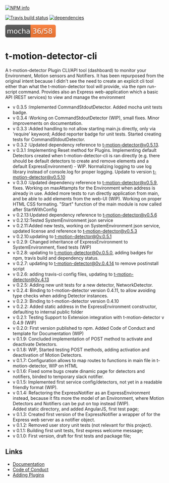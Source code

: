 [![NPM info](https://nodei.co/npm/t-motion-detector-cli.png?downloads=true)](https://www.npmjs.com/package/t-motion-detector-cli)

[![Travis build status](https://travis-ci.org/tcardoso2/t-motion-detector-cli.png?branch=master)](https://travis-ci.org/tcardoso2/t-motion-detector-cli)
[![dependencies](https://david-dm.org/tcardoso2/t-motion-detector-cli.svg)](https://david-dm.org/tcardoso2/t-motion-detector-cli.svg)

[![Unit tests](https://github.com/tcardoso2/t-motion-detector-cli/blob/master/badge.svg)](https://github.com/tcardoso2/t-motion-detector-cli/blob/master/badge.svg) 

# t-motion-detector-cli
A t-motion-detector Plugin CLI/API tool (dashboard) to monitor your Environment, Motion sensors and Notifiers.
It has been repurposed from the original intent because I didn't see the need to
create an explicit cli tool either than what the t-motion-detector tool will
provide, via the npm run-script command. Provides also an Express web-application which a basic API (REST services) to view and manage the environment  

* v 0.3.5 :Implemented CommandStdoutDetector. Added mocha unit tests badge.  
* v 0.3.4 :Working on CommandStdoutDetector (WIP), small fixes. Minor improvements on documentation.  
* v 0.3.3 :Added handling to not allow starting main.js directly, only via 'require' keyword; Added reporter badge for unit tests. Started creating tests for CommandStdoutDetector.  
* v 0.3.2 :Updated dependency reference to t-motion-detector@v0.5.13.  
* v 0.3.1 :Implementing Reset method for Plugins. Implementing default Detectors created when t-motion-detector-cli is ran directly (e.g. there should be default detectors to create and remove elements and a default ExpressEnvironment) - WIP. Normalizing logging to use log library instead of console.log for proper logging. Update to version t-motion-detector@v0.5.10  
* v 0.3.0 :Updated dependency reference to t-motion-detector@v0.5.9, fixes. Working on maxAttampts for the Environment when address is already in use. Added more tests to run directly application from main, and be able to add elements from the web-UI (WIP). Working on proper HTML CSS formating. "Start" function of the main module
is now called after StartWithConfig   
* v 0.2.13:Updated dependency reference to t-motion-detector@v0.5.6  
* v 0.2.12:Tested SystemEnvironment json service  
* v 0.2.11:Added new tests, working on SystemEnvironment json service, updated license and reference to t-motion-detector@v0.5.3  
* v 0.2.10:updating to t-motion-detector@0v.0.5.1  
* v 0.2.9: Changed inheritance of ExpressEnvironment to SystemEnvironment, fixed tests (WIP)  
* v 0.2.8: updating to t-motion-detector@0v.0.5.0, adding badges for npm, travis build and dependency status.   
* v 0.2.7: updating to t-motion-detector@0v.0.4.14 to remove postinstall script  
* v 0.2.6: adding travis-ci config files, updating to t-motion-detector@0v.4.13  
* v 0.2.5: Adding new unit tests for a new detector, NetworkDetector.  
* v 0.2.4: Binding to t-motion-detector version 0.4.11, to allow avoiding type checks when adding Detector instances.  
* v 0.2.3: Binding to t-motion-detector version 0.4.10  
* v 0.2.2: Added static address in the ExpressEnvironment constructor, defaulting to internal public folder  
* v 0.2.1: Testing Support to Extension integration with t-motion-detector v 0.4.9 (WIP)  
* v 0.2.0: First version published to npm. Added Code of Conduct and template for Documentation (WIP)  
* v 0.1.9: Concluded implementation of POST method to activate and deactivate Detectors.  
* v 0.1.8: WIP, Started testing POST methods, adding activation and deactivation of Motion Detectors.  
* v 0.1.7: Configuration allows to map routes to functions in main file in t-motion-detector, WIP on HTML  
* v 0.1.6: Fixed some bugs create dinamic page for detectors and notifiers, binded to temporary slack notifier.  
* v 0.1.5: Implemented first service config/detectors, not yet in a readable friendly format (WIP).  
* v 0.1.4: Refactoring the ExpressNotifier as an ExpressEnvironment instead, because it fits more the model of an Environment, where Motion Detectors and Notifiers can be put on top instead (WIP).  
Added static directory, and added AngularJS, first test page;  
* v 0.1.3: Created first version of the ExpressNotifier a wrapper of for the Express web server as a notifier object.  
* v 0.1.2: Removed user story unit tests  (not relevant for this project).  
* v 0.1.1: Building first unit tests, first express welcome message;  
* v 0.1.0: First version, draft for first tests and package file;  

## Links  
  - [Documentation](https://github.com/tcardoso2/t-motion-detector-cli/blob/master/DOCUMENTATION.md) 
  - [Code of Conduct](https://github.com/tcardoso2/t-motion-detector-cli/blob/master/CODE_OF_CONDUCT.md)   
  - [Adding Plugins](https://github.com/tcardoso2/t-motion-detector-cli/blob/master/ADDING_PLUGINS.md)   
